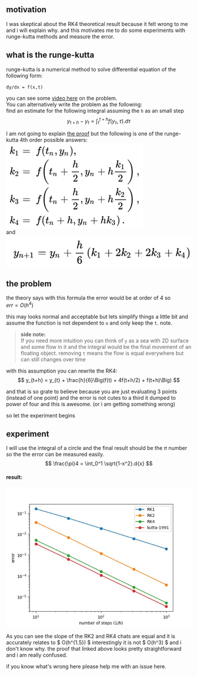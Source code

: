 
## motivation
I was skeptical about the RK4 theoretical result because
it felt wrong to me and i will explain why. and this motivates me to do some experiments with runge-kutta methods and measure the error.

## what is the runge-kutta

runge-kutta is a numerical method to solve differential equation of the following form:
```
dy/dx = f(x,t)
```
you can see some [video here](https://www.youtube.com/watch?v=HOWJp8NV5xU) on the problem.  
You can alternatively write the problem as the following:  
find an estimate for the following integral assuming the `h` as an small step
$$  y_{t+h} - y_t = \int_{t}^{t+h} f(y_{\tau},{\tau}).d{\tau} $$

I am not going to explain [the proof](https://www.youtube.com/watch?v=edHoOGN1pCA&list=PLHZhjPByiV3Jetjo2YO9TYml0duas9Pc9&index=22) but the following is one of the runge-kutta 4th order possible answers:
 <img src="imgs/rk4svg.svg" style="background-color: white; display: block; padding:5px"></img>
and 
![alt text](imgs/rk4-result.png)

## the problem
the theory says with this formula the error would be at order of 4 so  
 $err = O(h^4)$  


this may looks normal and acceptable but lets simplify things a little bit and assume the function is not dependent to `x` and only keep the `t`.
note.  
> **side note:**  
If you need more intuition you can think of `y` as a sea with 2D surface and some flow in it and the integral would be the final movement of an floating object. removing `t` means the flow is equal everywhere but can still changes over time

with this assumption you can rewrite the RK4:
$$
 y_{t+h} = y_{t} + \frac{h}{6}\Big(f(t) + 4f(t+h/2) +  f(t+h)\Big) 
$$

and that is so grate to believe because you are just evaluating 3 points (instead of one point) and the error is not cutes to a third it dumped to power of four and this is awesome. (or i am getting something wrong)

so let the experiment begins

## experiment
I will use the integral of a circle and the final result should be the $\pi$ number so the the error can be measured easily.
$$
\frac{\pi}4 = \int_0^1 \sqrt{1-x^2}.d{x}
$$

#### result:

![alt text](imgs/result.jpg)

As you can see the slope of the RK2 and RK4 chats are equal
and it is accurately relates to $ O(h^{1.5}) $ interestingly it is not $ O(h^3) $ and i don't know why. 
 the proof that linked above looks pretty straightforward and i am really confused.

if you know what's wrong here please help me with an issue here.